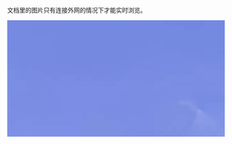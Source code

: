 文档里的图片只有连接外网的情况下才能实时浏览。

<img src="readme.assets/image-20220825114309313.png" alt="image-20220825114309313"  />